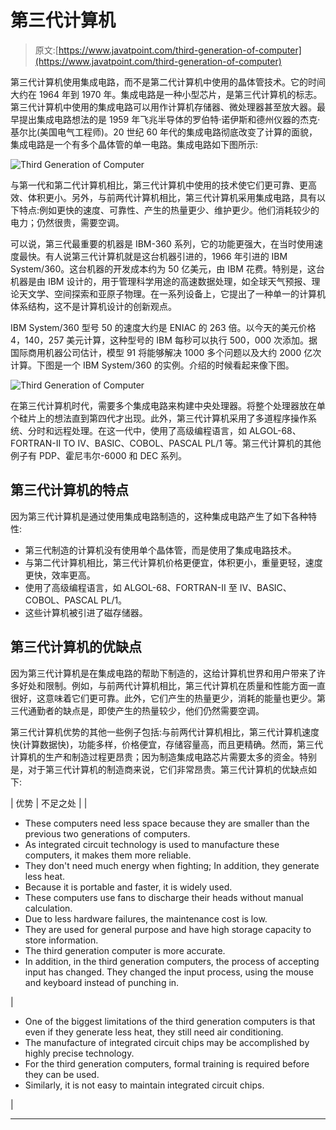 # 第三代计算机

> 原文:[https://www.javatpoint.com/third-generation-of-computer](https://www.javatpoint.com/third-generation-of-computer)

第三代计算机使用集成电路，而不是第二代计算机中使用的晶体管技术。它的时间大约在 1964 年到 1970 年。集成电路是一种小型芯片，是第三代计算机的标志。第三代计算机中使用的集成电路可以用作计算机存储器、微处理器甚至放大器。最早提出集成电路想法的是 1959 年飞兆半导体的罗伯特·诺伊斯和德州仪器的杰克·基尔比(美国电气工程师)。20 世纪 60 年代的集成电路彻底改变了计算的面貌，集成电路是一个有多个晶体管的单一电路。集成电路如下图所示:

![Third Generation of Computer](../Images/fe7c9970614a183a550adaa6d76b797c.png)

与第一代和第二代计算机相比，第三代计算机中使用的技术使它们更可靠、更高效、体积更小。另外，与前两代计算机相比，第三代计算机采用集成电路，具有以下特点:例如更快的速度、可靠性、产生的热量更少、维护更少。他们消耗较少的电力；仍然很贵，需要空调。

可以说，第三代最重要的机器是 IBM-360 系列，它的功能更强大，在当时使用速度最快。有人说第三代计算机就是这台机器引进的，1966 年引进的 IBM System/360。这台机器的开发成本约为 50 亿美元，由 IBM 花费。特别是，这台机器是由 IBM 设计的，用于管理科学用途的高速数据处理，如全球天气预报、理论天文学、空间探索和亚原子物理。在一系列设备上，它提出了一种单一的计算机体系结构，这不是计算机设计的创新观点。

IBM System/360 型号 50 的速度大约是 ENIAC 的 263 倍。以今天的美元价格 4，140，257 美元计算，这种型号的 IBM 每秒可以执行 500，000 次添加。据国际商用机器公司估计，模型 91 将能够解决 1000 多个问题以及大约 2000 亿次计算。下图是一个 IBM System/360 的实例。介绍的时候看起来像下图。

![Third Generation of Computer](../Images/412979c2eefb17b580d08d1cdae73265.png)

在第三代计算机时代，需要多个集成电路来构建中央处理器。将整个处理器放在单个硅片上的想法直到第四代才出现。此外，第三代计算机采用了多道程序操作系统、分时和远程处理。在这一代中，使用了高级编程语言，如 ALGOL-68、FORTRAN-II TO IV、BASIC、COBOL、PASCAL PL/1 等。第三代计算机的其他例子有 PDP、霍尼韦尔-6000 和 DEC 系列。

## 第三代计算机的特点

因为第三代计算机是通过使用集成电路制造的，这种集成电路产生了如下各种特性:

*   第三代制造的计算机没有使用单个晶体管，而是使用了集成电路技术。
*   与第二代计算机相比，第三代计算机价格更便宜，体积更小，重量更轻，速度更快，效率更高。
*   使用了高级编程语言，如 ALGOL-68、FORTRAN-II 至 IV、BASIC、COBOL、PASCAL PL/1。
*   这些计算机被引进了磁存储器。

## 第三代计算机的优缺点

因为第三代计算机是在集成电路的帮助下制造的，这给计算机世界和用户带来了许多好处和限制。例如，与前两代计算机相比，第三代计算机在质量和性能方面一直很好，这意味着它们更可靠。此外，它们产生的热量更少，消耗的能量也更少。第三代通勤者的缺点是，即使产生的热量较少，他们仍然需要空调。

第三代计算机优势的其他一些例子包括:与前两代计算机相比，第三代计算机速度快(计算数据快)，功能多样，价格便宜，存储容量高，而且更精确。然而，第三代计算机的生产和制造过程更昂贵；因为制造集成电路芯片需要太多的资金。特别是，对于第三代计算机的制造商来说，它们非常昂贵。第三代计算机的优缺点如下:

| 优势 | 不足之处 |
| 

*   These computers need less space because they are smaller than the previous two generations of computers.
*   As integrated circuit technology is used to manufacture these computers, it makes them more reliable.
*   They don't need much energy when fighting; In addition, they generate less heat.
*   Because it is portable and faster, it is widely used.
*   These computers use fans to discharge their heads without manual calculation.
*   Due to less hardware failures, the maintenance cost is low.
*   They are used for general purpose and have high storage capacity to store information.
*   The third generation computer is more accurate.
*   In addition, in the third generation computers, the process of accepting input has changed. They changed the input process, using the mouse and keyboard instead of punching in.

 | 

*   One of the biggest limitations of the third generation computers is that even if they generate less heat, they still need air conditioning.
*   The manufacture of integrated circuit chips may be accomplished by highly precise technology.
*   For the third generation computers, formal training is required before they can be used.
*   Similarly, it is not easy to maintain integrated circuit chips.

 |

* * *